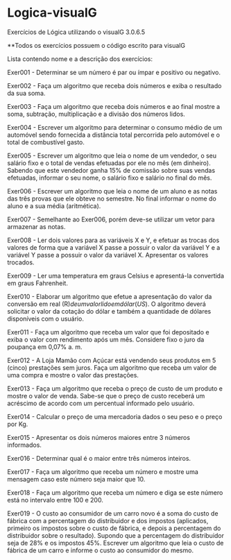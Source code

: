 # Logica-visualG
Exercícios de Lógica utilizando o visualG 3.0.6.5

**Todos os exercícios possuem o código escrito para visualG


Lista contendo nome e a descrição dos exercícios: 


Exer001 - Determinar se um número é par ou ímpar e positivo ou negativo.

Exer002 - Faça um algoritmo que receba dois números e exiba o resultado da sua soma.

Exer003 - Faça um algoritmo que receba dois números e ao final mostre a soma, subtração, multiplicação e a divisão dos números lidos.

Exer004 - Escrever um algoritmo para determinar o consumo médio de um automóvel sendo fornecida a distância total percorrida pelo automóvel e o total de combustível gasto.

Exer005 - Escrever um algoritmo que leia o nome de um vendedor, o seu salário fixo e o total de vendas efetuadas por ele no mês (em dinheiro). Sabendo que este vendedor ganha 15% de comissão sobre suas vendas efetuadas, informar o seu nome, o salário fixo e salário no final do mês.

Exer006 - Escrever um algoritmo que leia o nome de um aluno e as notas das três provas que ele obteve no semestre. No final informar o nome do aluno e a sua média (aritmética).

Exer007 - Semelhante ao Exer006, porém deve-se utilizar um vetor para armazenar as notas.

Exer008 - Ler dois valores para as variáveis X e Y, e efetuar as trocas dos valores de forma que a variável X passe a possuir o valor da variável Y e a variável Y passe a possuir o valor da variável X. Apresentar os valores trocados.

Exer009 - Ler uma temperatura em graus Celsius e apresentá-la convertida em graus Fahrenheit.

Exer010 - Elaborar um algoritmo que efetue a apresentação do valor da conversão em real (R$) de um valor lido em dólar (US$). O algoritmo deverá solicitar o valor da cotação do dólar e também a quantidade de dólares disponíveis com o usuário.

Exer011 - Faça um algoritmo que receba um valor que foi depositado e exiba o valor com rendimento após um mês. Considere fixo o juro da poupança em 0,07% a. m.

Exer012 - A Loja Mamão com Açúcar está vendendo seus produtos em 5 (cinco) prestações sem juros. Faça um algoritmo que receba um valor de uma compra e mostre o valor das prestações.

Exer013 - Faça um algoritmo que receba o preço de custo de um produto e mostre o valor de venda. Sabe-se que o preço de custo receberá um acréscimo de acordo com um percentual informado pelo usuário.

Exer014 - Calcular o preço de uma mercadoria dados o seu peso e o preço por Kg.

Exer015 - Apresentar os dois números maiores entre 3 números informados.

Exer016 - Determinar qual é o maior entre três números inteiros.

Exer017 - Faça um algoritmo que receba um número e mostre uma mensagem caso este número seja maior que 10.

Exer018 - Faça um algoritmo que receba um número e diga se este número está no intervalo entre 100 e 200.

Exer019 - O custo ao consumidor de um carro novo é a soma do custo de fábrica com a percentagem do distribuidor e dos impostos (aplicados, primeiro os impostos sobre o custo de fábrica, e depois a percentagem do distribuidor sobre o resultado). Supondo que a percentagem do distribuidor seja de 28% e os impostos 45%. Escrever um algoritmo que leia o custo de fábrica de um carro e informe o custo ao consumidor do mesmo.
